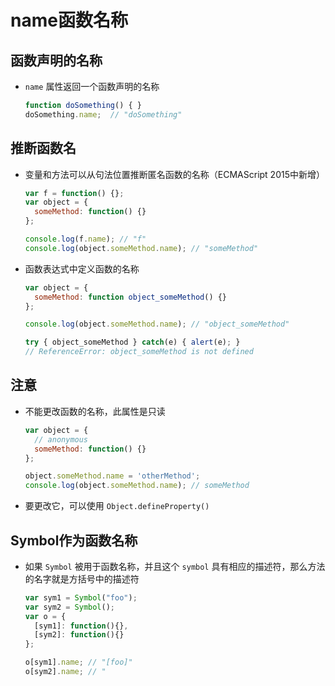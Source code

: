 # name函数名称

## 函数声明的名称

+ `name` 属性返回一个函数声明的名称

  ```js
  function doSomething() { }
  doSomething.name;  // "doSomething"
  ```

## 推断函数名

+ 变量和方法可以从句法位置推断匿名函数的名称（ECMAScript 2015中新增）

  ```js
  var f = function() {};
  var object = {
    someMethod: function() {}
  };

  console.log(f.name); // "f"
  console.log(object.someMethod.name); // "someMethod"
  ```

+ 函数表达式中定义函数的名称

  ```js
  var object = {
    someMethod: function object_someMethod() {}
  };

  console.log(object.someMethod.name); // "object_someMethod"

  try { object_someMethod } catch(e) { alert(e); }
  // ReferenceError: object_someMethod is not defined
  ```

## 注意

+ 不能更改函数的名称，此属性是只读

  ```js
  var object = {
    // anonymous
    someMethod: function() {}
  };

  object.someMethod.name = 'otherMethod';
  console.log(object.someMethod.name); // someMethod
  ```

+ 要更改它，可以使用 `Object.defineProperty()`

## Symbol作为函数名称

+ 如果 `Symbol` 被用于函数名称，并且这个 `symbol` 具有相应的描述符，那么方法的名字就是方括号中的描述符

  ```js
  var sym1 = Symbol("foo");
  var sym2 = Symbol();
  var o = {
    [sym1]: function(){},
    [sym2]: function(){}
  };

  o[sym1].name; // "[foo]"
  o[sym2].name; // "
  ```
